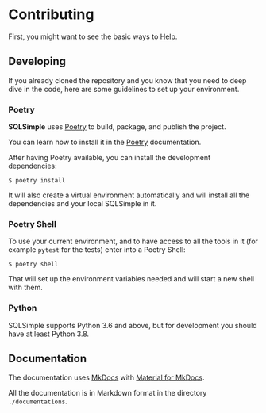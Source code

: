 # Contributing

First, you might want to see the basic ways to [Help](help.md).

## Developing

If you already cloned the repository and you know that you need to deep dive in the code, here are some guidelines to set up your environment.

### Poetry

**SQLSimple** uses <a href="https://python-poetry.org/" class="external-link" target="_blank">Poetry</a> to build, package, and publish the project.

You can learn how to install it in the <a href="https://python-poetry.org/docs/#installation" class="external-link" target="_blank">Poetry</a> documentation.

After having Poetry available, you can install the development dependencies:

```shell
$ poetry install
```

It will also create a virtual environment automatically and will install all the dependencies and your local SQLSimple in it.

### Poetry Shell

To use your current environment, and to have access to all the tools in it (for example `pytest` for the tests) enter into a Poetry Shell:

```shell
$ poetry shell
```

That will set up the environment variables needed and will start a new shell with them.

### Python

SQLSimple supports Python 3.6 and above, but for development you should have at least Python 3.8.

## Documentation

The documentation uses <a href="https://www.mkdocs.org/" class="external-link" target="_blank">MkDocs</a> with <a href="https://squidfunk.github.io/mkdocs-material/" class="external-link" target="_blank">Material for MkDocs</a>.

All the documentation is in Markdown format in the directory `./documentations`.

